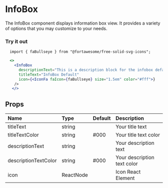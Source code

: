 # InfoBox

The InfoBox component displays information box view. It provides a variety of options that you may customize to your needs.

### Try it out

```
  import { faBullseye } from "@fortawesome/free-solid-svg-icons";
```

```.jsx
  <>
    <InfoBox
      descriptionText="This is a description block for the infobox default component"
      titleText="InfoBox Default"
      icon={<IconFa faIcon={faBullseye} size="1.5em" color="#fff">}
    />
   </>
```

## Props

| Name                 | Type      | Default | Description                 |
| :------------------- | :-------- | :------ | :-------------------------- |
| titleText            | string    |         | Your title text             |
| titleTextColor       | string    | #000    | Your title text color       |
| descriptionText      | string    |         | Your description text       |
| descriptionTextColor | string    | #000    | Your description text color |
| icon                 | ReactNode |         | Icon React Element          |
